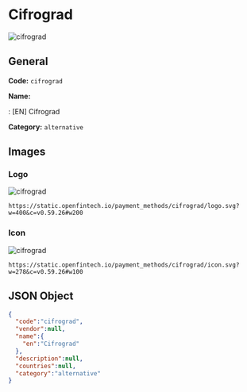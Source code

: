 
# Cifrograd 
![cifrograd](https://static.openfintech.io/payment_methods/cifrograd/logo.svg?w=400&c=v0.59.26#w200)  

## General 
**Code:** `cifrograd` 
 
**Name:** 
 
:	[EN] Cifrograd 
 
**Category:** `alternative` 
 

## Images 

### Logo 
![cifrograd](https://static.openfintech.io/payment_methods/cifrograd/logo.svg?w=400&c=v0.59.26#w200)  

```
https://static.openfintech.io/payment_methods/cifrograd/logo.svg?w=400&c=v0.59.26#w200
```  

### Icon 
![cifrograd](https://static.openfintech.io/payment_methods/cifrograd/icon.svg?w=278&c=v0.59.26#w100)  

```
https://static.openfintech.io/payment_methods/cifrograd/icon.svg?w=278&c=v0.59.26#w100
```  

## JSON Object 

```json
{
  "code":"cifrograd",
  "vendor":null,
  "name":{
    "en":"Cifrograd"
  },
  "description":null,
  "countries":null,
  "category":"alternative"
}
```  
